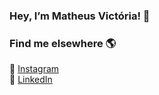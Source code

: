 ### Hey, I’m Matheus Victória! 👋


### Find me elsewhere 🌎

📸 [Instagram](https://instagram.com/matt.vic) <br>
💼 [LinkedIn](https://www.linkedin.com/in/matheus-rodriguees/) <br>
